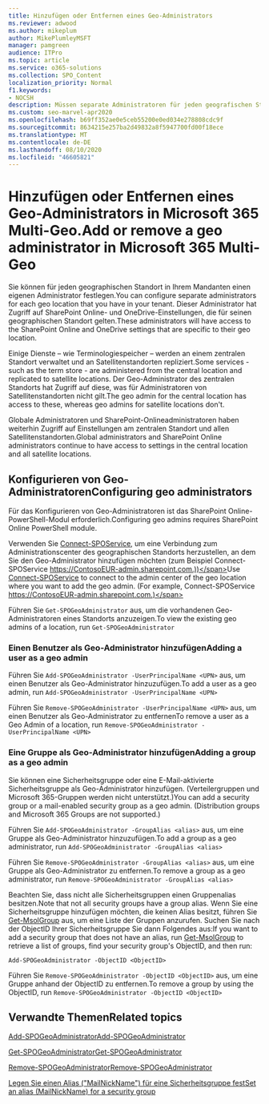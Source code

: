 ```yaml
---
title: Hinzufügen oder Entfernen eines Geo-Administrators
ms.reviewer: adwood
ms.author: mikeplum
author: MikePlumleyMSFT
manager: pamgreen
audience: ITPro
ms.topic: article
ms.service: o365-solutions
ms.collection: SPO_Content
localization_priority: Normal
f1.keywords:
- NOCSH
description: Müssen separate Administratoren für jeden geografischen Standort konfiguriert werden? So fügen Sie eine Geo-Administrator in Microsoft 365 Multi-Geo hinzu oder entfernen ihn.
ms.custom: seo-marvel-apr2020
ms.openlocfilehash: b69ff352ae0e5ceb55200e0ed034e278808cdc9f
ms.sourcegitcommit: 8634215e257ba2d49832a8f5947700fd00f18ece
ms.translationtype: MT
ms.contentlocale: de-DE
ms.lasthandoff: 08/10/2020
ms.locfileid: "46605821"
---
```

# <a name="add-or-remove-a-geo-administrator-in-microsoft-365-multi-geo"></a><span data-ttu-id="1c233-104">Hinzufügen oder Entfernen eines Geo-Administrators in Microsoft 365 Multi-Geo.</span><span class="sxs-lookup"><span data-stu-id="1c233-104">Add or remove a geo administrator in Microsoft 365 Multi-Geo</span></span>

<span data-ttu-id="1c233-105">Sie können für jeden geographischen Standort in Ihrem Mandanten einen eigenen Administrator festlegen.</span><span class="sxs-lookup"><span data-stu-id="1c233-105">You can configure separate administrators for each geo location that you have in your tenant.</span></span> <span data-ttu-id="1c233-106">Dieser Administrator hat Zugriff auf SharePoint Online- und OneDrive-Einstellungen, die für seinen geographischen Standort gelten.</span><span class="sxs-lookup"><span data-stu-id="1c233-106">These administrators will have access to the SharePoint Online and OneDrive settings that are specific to their geo location.</span></span>

<span data-ttu-id="1c233-107">Einige Dienste – wie Terminologiespeicher – werden an einem zentralen Standort verwaltet und an Satellitenstandorten repliziert.</span><span class="sxs-lookup"><span data-stu-id="1c233-107">Some services - such as the term store - are administered from the central location and replicated to satellite locations.</span></span> <span data-ttu-id="1c233-108">Der Geo-Administrator des zentralen Standorts hat Zugriff auf diese, was für Administratoren von Satellitenstandorten nicht gilt.</span><span class="sxs-lookup"><span data-stu-id="1c233-108">The geo admin for the central location has access to these, whereas geo admins for satellite locations don't.</span></span>

<span data-ttu-id="1c233-109">Globale Administratoren und SharePoint-Onlineadministratoren haben weiterhin Zugriff auf Einstellungen am zentralen Standort und allen Satellitenstandorten.</span><span class="sxs-lookup"><span data-stu-id="1c233-109">Global administrators and SharePoint Online administrators continue to have access to settings in the central location and all satellite locations.</span></span>

## <a name="configuring-geo-administrators"></a><span data-ttu-id="1c233-110">Konfigurieren von Geo-Administratoren</span><span class="sxs-lookup"><span data-stu-id="1c233-110">Configuring geo administrators</span></span>

<span data-ttu-id="1c233-111">Für das Konfigurieren von Geo-Administratoren ist das SharePoint Online-PowerShell-Modul erforderlich.</span><span class="sxs-lookup"><span data-stu-id="1c233-111">Configuring geo admins requires SharePoint Online PowerShell module.</span></span>

<span data-ttu-id="1c233-112">Verwenden Sie [Connect-SPOService](https://docs.microsoft.com/powershell/module/sharepoint-online/Connect-SPOService), um eine Verbindung zum Administrationscenter des geographischen Standorts herzustellen, an dem Sie den Geo-Administrator hinzufügen möchten (zum Beispiel Connect-SPOService https://ContosoEUR-admin.sharepoint.com.))</span><span class="sxs-lookup"><span data-stu-id="1c233-112">Use [Connect-SPOService](https://docs.microsoft.com/powershell/module/sharepoint-online/Connect-SPOService) to connect to the admin center of the geo location where you want to add the geo admin. (For example, Connect-SPOService  https://ContosoEUR-admin.sharepoint.com.)</span></span>

<span data-ttu-id="1c233-113">Führen Sie `Get-SPOGeoAdministrator` aus, um die vorhandenen Geo-Administratoren eines Standorts anzuzeigen.</span><span class="sxs-lookup"><span data-stu-id="1c233-113">To view the existing geo admins of a location, run `Get-SPOGeoAdministrator`</span></span>

### <a name="adding-a-user-as-a-geo-admin"></a><span data-ttu-id="1c233-114">Einen Benutzer als Geo-Administrator hinzufügen</span><span class="sxs-lookup"><span data-stu-id="1c233-114">Adding a user as a geo admin</span></span>

<span data-ttu-id="1c233-115">Führen Sie `Add-SPOGeoAdministrator -UserPrincipalName <UPN>` aus, um einen Benutzer als Geo-Administrator hinzuzufügen.</span><span class="sxs-lookup"><span data-stu-id="1c233-115">To add a user as a geo admin, run `Add-SPOGeoAdministrator -UserPrincipalName <UPN>`</span></span>

<span data-ttu-id="1c233-116">Führen Sie `Remove-SPOGeoAdministrator -UserPrincipalName <UPN>` aus, um einen Benutzer als Geo-Administrator zu entfernen</span><span class="sxs-lookup"><span data-stu-id="1c233-116">To remove a user as a Geo Admin of a location, run  `Remove-SPOGeoAdministrator -UserPrincipalName <UPN>`</span></span>

### <a name="adding-a-group-as-a-geo-admin"></a><span data-ttu-id="1c233-117">Eine Gruppe als Geo-Administrator hinzufügen</span><span class="sxs-lookup"><span data-stu-id="1c233-117">Adding a group as a geo admin</span></span>

<span data-ttu-id="1c233-118">Sie können eine Sicherheitsgruppe oder eine E-Mail-aktivierte Sicherheitsgruppe als Geo-Administrator hinzufügen. (Verteilergruppen und Microsoft 365-Gruppen werden nicht unterstützt.)</span><span class="sxs-lookup"><span data-stu-id="1c233-118">You can add a security group or a mail-enabled security group as a geo admin. (Distribution groups and Microsoft 365 Groups are not supported.)</span></span>

<span data-ttu-id="1c233-119">Führen Sie `Add-SPOGeoAdministrator -GroupAlias <alias>` aus, um eine Gruppe als Geo-Administrator hinzuzufügen.</span><span class="sxs-lookup"><span data-stu-id="1c233-119">To add a group as a geo administrator, run `Add-SPOGeoAdministrator -GroupAlias <alias>`</span></span>

<span data-ttu-id="1c233-120">Führen Sie `Remove-SPOGeoAdministrator -GroupAlias <alias>` aus, um eine Gruppe als Geo-Administrator zu entfernen.</span><span class="sxs-lookup"><span data-stu-id="1c233-120">To remove a group as a geo administrator, run `Remove-SPOGeoAdministrator -GroupAlias <alias>`</span></span>

<span data-ttu-id="1c233-121">Beachten Sie, dass nicht alle Sicherheitsgruppen einen Gruppenalias besitzen.</span><span class="sxs-lookup"><span data-stu-id="1c233-121">Note that not all security groups have a group alias.</span></span> <span data-ttu-id="1c233-122">Wenn Sie eine Sicherheitsgruppe hinzufügen möchten, die keinen Alias besitzt, führen Sie [Get-MsolGroup](https://docs.microsoft.com/powershell/module/msonline/get-msolgroup) aus, um eine Liste der Gruppen anzurufen. Suchen Sie nach der ObjectID Ihrer Sicherheitsgruppe Sie dann Folgendes aus:</span><span class="sxs-lookup"><span data-stu-id="1c233-122">If you want to add a security group that does not have an alias, run [Get-MsolGroup](https://docs.microsoft.com/powershell/module/msonline/get-msolgroup) to retrieve a list of groups, find your security group's ObjectID, and then run:</span></span>

`Add-SPOGeoAdministrator -ObjectID <ObjectID>`

<span data-ttu-id="1c233-123">Führen Sie `Remove-SPOGeoAdministrator -ObjectID <ObjectID>` aus, um eine Gruppe anhand der ObjectID zu entfernen.</span><span class="sxs-lookup"><span data-stu-id="1c233-123">To remove a group by using the ObjectID, run `Remove-SPOGeoAdministrator -ObjectID <ObjectID>`</span></span>

## <a name="related-topics"></a><span data-ttu-id="1c233-124">Verwandte Themen</span><span class="sxs-lookup"><span data-stu-id="1c233-124">Related topics</span></span>

[<span data-ttu-id="1c233-125">Add-SPOGeoAdministrator</span><span class="sxs-lookup"><span data-stu-id="1c233-125">Add-SPOGeoAdministrator</span></span>](https://docs.microsoft.com/powershell/module/sharepoint-online/add-spogeoadministrator)

[<span data-ttu-id="1c233-126">Get-SPOGeoAdministrator</span><span class="sxs-lookup"><span data-stu-id="1c233-126">Get-SPOGeoAdministrator</span></span>](https://docs.microsoft.com/powershell/module/sharepoint-online/get-spogeoadministrator)

[<span data-ttu-id="1c233-127">Remove-SPOGeoAdministrator</span><span class="sxs-lookup"><span data-stu-id="1c233-127">Remove-SPOGeoAdministrator</span></span>](https://docs.microsoft.com/powershell/module/sharepoint-online/remove-spogeoadministrator)

[<span data-ttu-id="1c233-128">Legen Sie einen Alias ("MailNickName") für eine Sicherheitsgruppe fest</span><span class="sxs-lookup"><span data-stu-id="1c233-128">Set an alias (MailNickName) for a security group</span></span>](https://docs.microsoft.com/powershell/module/azuread/set-azureadgroup)